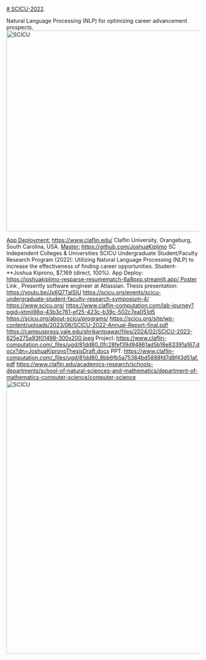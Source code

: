[# SCICU-2022](https://pawar1550.wixsite.com/claflin-courses/copy-of-data-science).

Natural Language Processing (NLP) for optimizing career advancement prospects.
<img width="523" alt="SCICU" src="https://github.com/spawar2/NSF-SCICU-2022/assets/25118302/8daa9e91-9751-4197-8f80-e9bfddc20965">

[App Deployment:](https://joshuakiplimo-resparse-resumematch-6a8pxp.streamlit.app/)
https://www.claflin.edu/ Claflin University, Orangeburg, South Carolina, USA.
[Master:](https://github.com/JoshuaKiplimo/ResParse)
https://github.com/JoshuaKiplimo
SC Independent Colleges & Universities SCICU Undergraduate Student/Faculty Research Program (2022): Utilizing Natural Language Processing (NLP) to increase the effectiveness of finding career opportunities. Student-**Joshua Kiprono, $7,169 (direct, 100%). App Deploy: https://joshuakiplimo-resparse-resumematch-6a8pxp.streamlit.app/ Poster Link , Presently software engineer at Atlassian.
Thesis presentation: https://youtu.be/Jx6Q7TaISIU
https://scicu.org/events/scicu-undergraduate-student-faculty-research-symposium-4/
https://www.scicu.org/
https://www.claflin-computation.com/lab-journey?pgid=ktmii98q-43b3c761-ef25-423c-b39c-502c7ea051d5
https://scicu.org/about-scicu/programs/
https://scicu.org/site/wp-content/uploads/2023/06/SCICU-2022-Annual-Report-final.pdf
https://campuspress.yale.edu/shrikantpawar/files/2024/02/SCICU-2023-625e275a93f01498-300x200.jpeg
Project: https://www.claflin-computation.com/_files/ugd/81dd80_0fc28fef39d94861ad5b18e83391a167.docx?dn=JoshuaKipronoThesisDraft.docx
PPT: https://www.claflin-computation.com/_files/ugd/81dd80_8bb6fb5a75384bd5888fd7d8f43d51af.pdf
https://www.claflin.edu/academics-research/schools-departments/school-of-natural-sciences-and-mathematics/department-of-mathematics-computer-science/computer-science
<img width="712" alt="SCICU" src="https://github.com/spawar2/NSF-SCICU-2022/assets/25118302/cf45c6e2-5b03-4631-b046-6ce6ed569e40">
